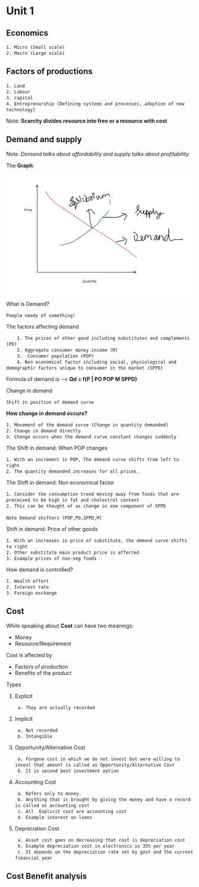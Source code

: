 # Unit 1

## Economics

    1. Micro (Small scale)
    2. Macro (Large scale)

## Factors of productions

    1. Land
    2. Labour
    3. capital
    4. Entreprenurship (Defining systems and processes, adoption of new technology)

Note: **Scarcity divides resource into free or a resource with cost**

## Demand and supply

Note: *Demand talks about affordability and supply talks about profitability*

The **Graph**:

![Img1](./Images/price%20vs%20demand.jpg)

What is Demand?

    People needy of something!

The factors affecting demand

        1. The prices of other good including substitutes and complements (PO)
        2. Aggregate consumer money income (M)
        3.  Consumer population (POP)
        4. Non economical factor including social, physiological and demographic factors unique to consumer in the market (SPPD)

Formula of demand is -->
**Qd = f(P | PO POP M SPPD)**

Change in demand

    Shift in position of demand curve

**How change in demand occurs?**

    1. Movement of the demand curve (Change in quantity demanded)
    2. Change in demand directly
    3. Change occurs when the demand curve constant changes suddenly

The Shift in demand: When POP changes

    1. With an increment in POP, The demand curve shifts from left to right
    2. The quantity demanded increases for all prices.

The Shift in demand: Non economical factor

    1. Consider the consumption trend moving away from foods that are preceived to be high in fat and cholestrol content
    2. This can be thought of as change in one component of SPPD

    Note Demand shifters (POP,PO,SPPD,M)

Shift in demand: Price of other goods

    1. With an increases in price of substitute, the demand curve shifts to right
    2. Other substitute main product price is affected
    3. Example prices of non-veg foods

How demand is controlled?

    1. Wealth effort
    2. Interest rate
    3. Foreign exchange

## Cost

While speaking about **Cost** can have two meanings:

* Money
* Resource/Requirement

Cost is affected by

* Factors of production
* Benefits of the product

Types

1. Explicit

        a. They are actually recorded 

2. Implicit

        a. Not recorded
        b. Intangible

3. Opportunity/Alternative Cost

        a. Forgone cost in which we do not invest but were willing to invest that amount is called as Opportunity/Alternative Cost
        b. It is second best investment option

4. Accounting Cost

        a. Refers only to money.
        b. Anything that is brought by giving the money and have a record is called as accounting cost
        c. All  Explicit cost are accounting cost
        d. Example interest on loans

5. Depreciation Cost

        a. Asset cost goes on decreasing that cost is depreciation cost
        b. Example depreciation cost in electronics is 33% per year
        c. It depends on the depreciation rate set by govt and the current financial year

## Cost Benefit analysis
